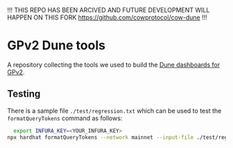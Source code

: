 !!! THIS REPO HAS BEEN ARCIVED AND FUTURE DEVELOPMENT WILL HAPPEN ON THIS FORK https://github.com/cowprotocol/cow-dune !!!


# GPv2 Dune tools

A repository collecting the tools we used to build the [Dune dashboards for GPv2](https://duneanalytics.com/gnosis.protocol/Gnosis-Protocol-V2).

## Testing

There is a sample file `./test/regression.txt` which can be used to test the `formatQueryTokens` command as follows:

```sh
  export INFURA_KEY=<YOUR_INFURA_KEY>
npx hardhat formatQueryTokens --network mainnet --input-file ./test/regression.txt
```
